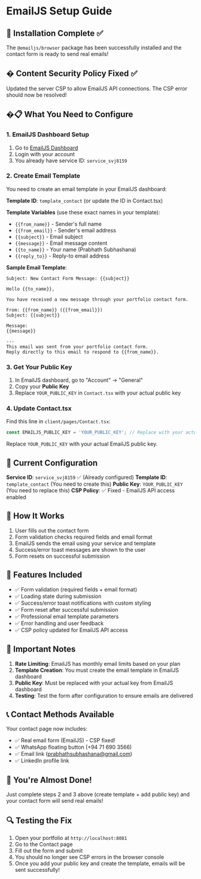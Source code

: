 # EmailJS Setup Guide

## 🚀 Installation Complete ✅
The `@emailjs/browser` package has been successfully installed and the contact form is ready to send real emails!

## � Content Security Policy Fixed ✅
Updated the server CSP to allow EmailJS API connections. The CSP error should now be resolved!

## �📋 What You Need to Configure

### 1. EmailJS Dashboard Setup
1. Go to [EmailJS Dashboard](https://dashboard.emailjs.com/)
2. Login with your account
3. You already have service ID: `service_svj8159`

### 2. Create Email Template
You need to create an email template in your EmailJS dashboard:

**Template ID**: `template_contact` (or update the ID in Contact.tsx)

**Template Variables** (use these exact names in your template):
- `{{from_name}}` - Sender's full name
- `{{from_email}}` - Sender's email address
- `{{subject}}` - Email subject
- `{{message}}` - Email message content
- `{{to_name}}` - Your name (Prabhath Subhashana)
- `{{reply_to}}` - Reply-to email address

**Sample Email Template**:
```
Subject: New Contact Form Message: {{subject}}

Hello {{to_name}},

You have received a new message through your portfolio contact form.

From: {{from_name}} ({{from_email}})
Subject: {{subject}}

Message:
{{message}}

---
This email was sent from your portfolio contact form.
Reply directly to this email to respond to {{from_name}}.
```

### 3. Get Your Public Key
1. In EmailJS dashboard, go to "Account" → "General"
2. Copy your **Public Key**
3. Replace `YOUR_PUBLIC_KEY` in `Contact.tsx` with your actual public key

### 4. Update Contact.tsx
Find this line in `client/pages/Contact.tsx`:
```typescript
const EMAILJS_PUBLIC_KEY = 'YOUR_PUBLIC_KEY'; // Replace with your actual public key
```

Replace `YOUR_PUBLIC_KEY` with your actual EmailJS public key.

## 🎯 Current Configuration

**Service ID**: `service_svj8159` ✅ (Already configured)
**Template ID**: `template_contact` (You need to create this)
**Public Key**: `YOUR_PUBLIC_KEY` (You need to replace this)
**CSP Policy**: ✅ Fixed - EmailJS API access enabled

## 🔧 How It Works

1. User fills out the contact form
2. Form validation checks required fields and email format
3. EmailJS sends the email using your service and template
4. Success/error toast messages are shown to the user
5. Form resets on successful submission

## 🎨 Features Included

- ✅ Form validation (required fields + email format)
- ✅ Loading state during submission
- ✅ Success/error toast notifications with custom styling
- ✅ Form reset after successful submission
- ✅ Professional email template parameters
- ✅ Error handling and user feedback
- ✅ CSP policy updated for EmailJS API access

## 🚨 Important Notes

1. **Rate Limiting**: EmailJS has monthly email limits based on your plan
2. **Template Creation**: You must create the email template in EmailJS dashboard
3. **Public Key**: Must be replaced with your actual key from EmailJS dashboard
4. **Testing**: Test the form after configuration to ensure emails are delivered

## 📞 Contact Methods Available

Your contact page now includes:
- ✅ Real email form (EmailJS) - CSP fixed!
- ✅ WhatsApp floating button (+94 71 690 3566)
- ✅ Email link (prabhathsubhashana@gmail.com)
- ✅ LinkedIn profile link

## 🎊 You're Almost Done!

Just complete steps 2 and 3 above (create template + add public key) and your contact form will send real emails!

## 🔍 Testing the Fix

1. Open your portfolio at `http://localhost:8081`
2. Go to the Contact page
3. Fill out the form and submit
4. You should no longer see CSP errors in the browser console
5. Once you add your public key and create the template, emails will be sent successfully!